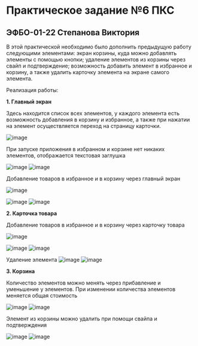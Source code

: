 # Практическое задание №6 ПКС
## ЭФБО-01-22 Степанова Виктория

В этой практической необходимо было дополнить предыдущую работу следующими элементами: экран корзины, куда можно добавлять элементы с помощью кнопки; удаление элементов из корзины через свайп и подтверждение; возможность добавить элемент в избранное и корзину, а также удалить карточку элемента на экране самого элемента.

Реализация работы:

**1. Главный экран**

Здесь находится список всех элементов, у каждого элемента есть возможность добавления в корзину и избранное, а также при нажатии на элемент осуществляется переход на страницу карточки. 

![image](https://github.com/user-attachments/assets/7ca4af26-aa06-4fa6-8c03-364b9cc4db8e)

При запуске приложения в избранном и корзине нет никаких элементов, отображается текстовая заглушка

![image](https://github.com/user-attachments/assets/227bfb96-8ff2-408f-9395-325632106ab4)
![image](https://github.com/user-attachments/assets/271e731f-826f-4983-aa0c-8aa3b1bbbaab)

Добавление товаров в избранное и в корзину через главный экран

![image](https://github.com/user-attachments/assets/97e9bacf-d09c-40e5-8d49-00b2a53c39e8)

![image](https://github.com/user-attachments/assets/9661fc24-2eaa-4e9c-960c-b485871bff51)
![image](https://github.com/user-attachments/assets/368d484b-b4ea-4c82-b8e3-eacbc9680766)

**2. Карточка товара**

Добавление товаров в избранное и в корзину через карточку товара

![image](https://github.com/user-attachments/assets/0fea5759-cde2-416c-b24d-8c05326db2a5)


![image](https://github.com/user-attachments/assets/dacef1f6-26de-4d1f-afac-ae7379f5ccc5)
![image](https://github.com/user-attachments/assets/f0fedc14-eb5b-4618-8f9a-069cb26cfb30)

Удаление элемента
![image](https://github.com/user-attachments/assets/3f912ddd-70c1-41aa-870f-8b259b726fec)
![image](https://github.com/user-attachments/assets/d78ac494-8d77-4e07-9edf-cb8f00d98c66)


**3. Корзина**

Количество элементов можно менять через прибавление и уменьшение у элементов. При изменении количества элементов меняется общая стоимость

![image](https://github.com/user-attachments/assets/bdaca9db-2990-4e2a-a2be-1d7a735a3117)
![image](https://github.com/user-attachments/assets/df480f64-eb29-41d8-8b1c-45a04770decf)

Элемент из корзины можно удалить при помощи свайпа и подтверждения

![image](https://github.com/user-attachments/assets/5c752655-c236-4f9b-aeab-f06a156eb547)
![image](https://github.com/user-attachments/assets/4a9f1ed7-d128-426e-90db-daaf40a31625)








